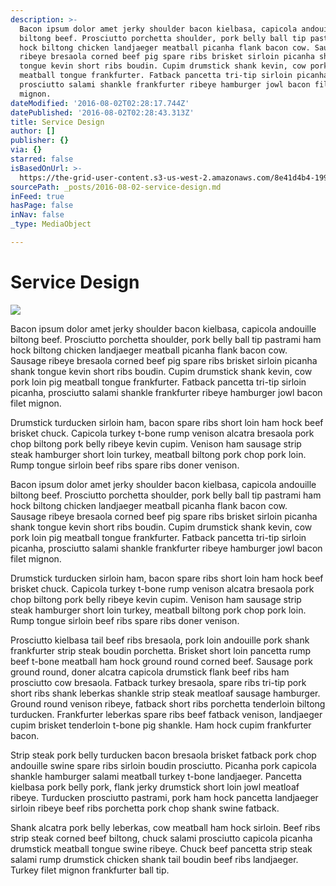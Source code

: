 ```yaml
---
description: >-
  Bacon ipsum dolor amet jerky shoulder bacon kielbasa, capicola andouille
  biltong beef. Prosciutto porchetta shoulder, pork belly ball tip pastrami ham
  hock biltong chicken landjaeger meatball picanha flank bacon cow. Sausage
  ribeye bresaola corned beef pig spare ribs brisket sirloin picanha shank
  tongue kevin short ribs boudin. Cupim drumstick shank kevin, cow pork loin pig
  meatball tongue frankfurter. Fatback pancetta tri-tip sirloin picanha,
  prosciutto salami shankle frankfurter ribeye hamburger jowl bacon filet
  mignon.
dateModified: '2016-08-02T02:28:17.744Z'
datePublished: '2016-08-02T02:28:43.313Z'
title: Service Design
author: []
publisher: {}
via: {}
starred: false
isBasedOnUrl: >-
  https://the-grid-user-content.s3-us-west-2.amazonaws.com/8e41d4b4-1999-48f6-8ace-750e64f2db41.jpg
sourcePath: _posts/2016-08-02-service-design.md
inFeed: true
hasPage: false
inNav: false
_type: MediaObject

---
```

# Service Design
![](https://the-grid-user-content.s3-us-west-2.amazonaws.com/8e41d4b4-1999-48f6-8ace-750e64f2db41.jpg)

Bacon ipsum dolor amet jerky shoulder bacon kielbasa, capicola andouille biltong beef. Prosciutto porchetta shoulder, pork belly ball tip pastrami ham hock biltong chicken landjaeger meatball picanha flank bacon cow. Sausage ribeye bresaola corned beef pig spare ribs brisket sirloin picanha shank tongue kevin short ribs boudin. Cupim drumstick shank kevin, cow pork loin pig meatball tongue frankfurter. Fatback pancetta tri-tip sirloin picanha, prosciutto salami shankle frankfurter ribeye hamburger jowl bacon filet mignon.

Drumstick turducken sirloin ham, bacon spare ribs short loin ham hock beef brisket chuck. Capicola turkey t-bone rump venison alcatra bresaola pork chop biltong pork belly ribeye kevin cupim. Venison ham sausage strip steak hamburger short loin turkey, meatball biltong pork chop pork loin. Rump tongue sirloin beef ribs spare ribs doner venison.

Bacon ipsum dolor amet jerky shoulder bacon kielbasa, capicola andouille biltong beef. Prosciutto porchetta shoulder, pork belly ball tip pastrami ham hock biltong chicken landjaeger meatball picanha flank bacon cow. Sausage ribeye bresaola corned beef pig spare ribs brisket sirloin picanha shank tongue kevin short ribs boudin. Cupim drumstick shank kevin, cow pork loin pig meatball tongue frankfurter. Fatback pancetta tri-tip sirloin picanha, prosciutto salami shankle frankfurter ribeye hamburger jowl bacon filet mignon.

Drumstick turducken sirloin ham, bacon spare ribs short loin ham hock beef brisket chuck. Capicola turkey t-bone rump venison alcatra bresaola pork chop biltong pork belly ribeye kevin cupim. Venison ham sausage strip steak hamburger short loin turkey, meatball biltong pork chop pork loin. Rump tongue sirloin beef ribs spare ribs doner venison.

Prosciutto kielbasa tail beef ribs bresaola, pork loin andouille pork shank frankfurter strip steak boudin porchetta. Brisket short loin pancetta rump beef t-bone meatball ham hock ground round corned beef. Sausage pork ground round, doner alcatra capicola drumstick flank beef ribs ham prosciutto cow bresaola. Fatback turkey bresaola, spare ribs tri-tip pork short ribs shank leberkas shankle strip steak meatloaf sausage hamburger. Ground round venison ribeye, fatback short ribs porchetta tenderloin biltong turducken. Frankfurter leberkas spare ribs beef fatback venison, landjaeger cupim brisket tenderloin t-bone pig shankle. Ham hock cupim frankfurter bacon.

Strip steak pork belly turducken bacon bresaola brisket fatback pork chop andouille swine spare ribs sirloin boudin prosciutto. Picanha pork capicola shankle hamburger salami meatball turkey t-bone landjaeger. Pancetta kielbasa pork belly pork, flank jerky drumstick short loin jowl meatloaf ribeye. Turducken prosciutto pastrami, pork ham hock pancetta landjaeger sirloin ribeye beef ribs porchetta pork chop shank swine fatback.

Shank alcatra pork belly leberkas, cow meatball ham hock sirloin. Beef ribs strip steak corned beef biltong, chuck salami prosciutto capicola picanha drumstick meatball tongue swine ribeye. Chuck beef pancetta strip steak salami rump drumstick chicken shank tail boudin beef ribs landjaeger. Turkey filet mignon frankfurter ball tip.